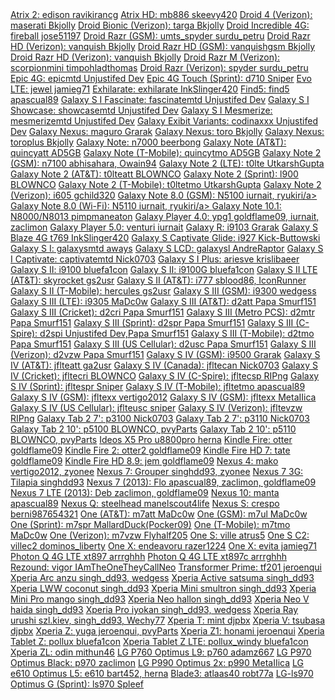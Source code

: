 <div>
<a href="http://forum.xda-developers.com/showthread.php?t=2256194">Atrix 2:             	    edison          ravikirancg</a>
<a href="http://forum.xda-developers.com/showthread.php?t=2266322">Atrix HD:                   mb886           skeevy420</a>
<a href="http://forum.xda-developers.com/showthread.php?t=2306451">Droid 4 (Verizon):         	maserati        Bkjolly</a>
<a href="http://forum.xda-developers.com/showthread.php?t=2306446">Droid Bionic (Verizon): 	targa           Bkjolly</a>
<a href="http://forum.xda-developers.com/showthread.php?t=2280684">Droid Incredible 4G:  	    fireball        jose51197</a>
<a href="http://forum.xda-developers.com/showthread.php?t=2301493">Droid Razr (GSM):       	umts_spyder    	surdu_petru</a>
<a href="http://forum.xda-developers.com/showthread.php?t=2306365">Droid Razr HD (Verizon):    vanquish        Bkjolly</a>
<a href="http://forum.xda-developers.com/showthread.php?t=2306365">Droid Razr HD (GSM):        vanquishgsm    	Bkjolly</a>
<a href="http://forum.xda-developers.com/showthread.php?t=2306365">Droid Razr HD (Verizon):    vanquish        Bkjolly</a>
<a href="http://forum.xda-developers.com/showthread.php?t=2306377">Droid Razr M (Verizon):    scorpionmini    timpohladthomas</a>
<a href="http://forum.xda-developers.com/showthread.php?t=2301493">Droid Razr (Verizon):    	spyder          surdu_petru</a>
<a href="http://forum.xda-developers.com/showthread.php?t=2176569">Epic 4G:                    epicmtd         Unjustifed Dev</a>
<a href="http://forum.xda-developers.com/showthread.php?t=2050948">Epic 4G Touch (Sprint):     d710            Sniper</a>
<a href="http://forum.xda-developers.com/showthread.php?t=2141573">Evo LTE:                    jewel           jamieg71</a>
<a href="http://forum.xda-developers.com/showthread.php?t=2445143">Exhilarate:		exhilarate		InkSlinger420</a>
<a href="http://forum.xda-developers.com/showthread.php?t=2268850">Find5:                      find5           apascual89</a>
<a href="http://forum.xda-developers.com/showthread.php?t=2197171">Galaxy S I Fascinate:          fascinatemtd         Unjustifed Dev</a>
<a href="http://forum.xda-developers.com/showthread.php?t=2197171">Galaxy S I Showcase:          showcasemtd         Unjustifed Dev</a>
<a href="http://forum.xda-developers.com/showthread.php?t=2197171">Galaxy S I Mesmerize:          mesmerizemtd         Unjustifed Dev</a>
<a href="http://forum.xda-developers.com/showthread.php?p=46692620">Galaxy Exibit Variants:          codinaxxx         Unjustifed Dev</a>
<a href="http://forum.xda-developers.com/showthread.php?t=1978991">Galaxy Nexus:               maguro          Grarak</a>
<a href="http://forum.xda-developers.com/showthread.php?t=2306416">Galaxy Nexus:               toro            Bkjolly</a>
<a href="http://forum.xda-developers.com/showthread.php?t=2306439">Galaxy Nexus:               toroplus        Bkjolly</a>
<a href="http://forum.xda-developers.com/showthread.php?t=2248298">Galaxy Note:                n7000           beerbong</a>
<a href="http://forum.xda-developers.com/showthread.php?t=2417967">Galaxy Note (AT&T):                quincyatt       AD5GB</a>
<a href="http://forum.xda-developers.com/showthread.php?t=2430367">Galaxy Note (T-Mobile):                quincytmo       AD5GB</a>
<a href="http://forum.xda-developers.com/showthread.php?t=1992386">Galaxy Note 2 (GSM):               n7100           abhisahara, Owain94</a>
<a href="http://forum.xda-developers.com/showthread.php?t=2449424">Galaxy Note 2 (LTE):               t0lte           UtkarshGupta</a>
<a href="http://forum.xda-developers.com/showthread.php?t=2403899">Galaxy Note 2 (AT&T):       	t0lteatt           BLOWNCO</a>
<a href="http://forum.xda-developers.com/showthread.php?t=2326862">Galaxy Note 2 (Sprint):     l900            BLOWNCO</a>
<a href="http://forum.xda-developers.com/showthread.php?t=2426051">Galaxy Note 2 (T-Mobile):  	t0ltetmo        UtkarshGupta</a>
<a href="http://forum.xda-developers.com/showthread.php?t=2311152">Galaxy Note 2 (Verizon):   	i605            gchild320</a>
<a href="http://forum.xda-developers.com/showthread.php?p=2456222">Galaxy Note 8.0 (GSM):           N5100            iurnait, ryukiri/a>
<a href="http://forum.xda-developers.com/showthread.php?p=2456222">Galaxy Note 8.0 (Wi-Fi):           N5110            iurnait, ryukiri/a>
<a href="http://forum.xda-developers.com/showthread.php?p=45625962">Galaxy Note 10.1:   	N8000/N8013            pimpmaneaton</a>
<a href="http://forum.xda-developers.com/showthread.php?t=2387504">Galaxy Player 4.0:          ypg1            goldflame09, iurnait, zaclimon</a>
<a href="http://forum.xda-developers.com/showthread.php?t=2387504">Galaxy Player 5.0:          venturi         iurnait</a>
<a href="http://forum.xda-developers.com/showthread.php?t=1982756">Galaxy R:                   i9103           Grarak</a>
<a href="http://forum.xda-developers.com/showthread.php?t=2471231">Galaxy S Blaze 4G		t769		InkSlinger420</a>
<a href="http://forum.xda-developers.com/showthread.php?t=2245811">Galaxy S Captivate Glide:	i927		Kick-Buttowski</a>
<a href="http://forum.xda-developers.com/showthread.php?t=2170768">Galaxy S I:                 galaxysmtd    	aways</a>
<a href="http://forum.xda-developers.com/showthread.php?t=2435945">Galaxy S LCD:                 galaxysl    	AndreRaptor</a>
<a href="http://forum.xda-developers.com/showthread.php?t=2173726">Galaxy S I Captivate:       captivatemtd 	Nick0703</a>
<a href="http://forum.xda-developers.com/showthread.php?t=2447478">Galaxy S I Plus:       ariesve 	krislibaeer</a>
<a href="http://forum.xda-developers.com/showthread.php?t=2203444">Galaxy S II:                i9100           bluefa1con</a>
<a href="http://forum.xda-developers.com/showthread.php?t=1957348">Galaxy S II:                i9100G          bluefa1con</a>
<a href="http://forum.xda-developers.com/showthread.php?t=2178402">Galaxy S II LTE (AT&T):    	skyrocket       gs2usr</a>
<a href="http://forum.xda-developers.com/showthread.php?t=2140110">Galaxy S II (AT&T):         i777            sblood86, IconRunner</a>
<a href="http://forum.xda-developers.com/showthread.php?t=1974280">Galaxy S II (T-Mobile):     hercules        gs2usr</a>
<a href="http://forum.xda-developers.com/showthread.php?t=2400382">Galaxy S III (GSM):         i9300           wedgess</a>
<a href="http://forum.xda-developers.com/showthread.php?t=2361286">Galaxy S III (LTE):         i9305           MaDc0w</a>
<a href="http://forum.xda-developers.com/showthread.php?t=2015607">Galaxy S III (AT&T):        d2att           Papa Smurf151</a>
<a href="http://forum.xda-developers.com/showthread.php?t=2351025">Galaxy S III (Cricket):     d2cri           Papa Smurf151</a>
<a href="http://forum.xda-developers.com/showthread.php?t=2351024">Galaxy S III (Metro PCS):  	d2mtr           Papa Smurf151</a>
<a href="http://forum.xda-developers.com/showthread.php?t=2032843">Galaxy S III (Sprint):      d2spr          	Papa Smurf151</a>
<a href="http://forum.xda-developers.com/showthread.php?t=2032843">Galaxy S III (C-Spire):      d2spi          	Unjustifed Dev,Papa Smurf151</a>
<a href="http://forum.xda-developers.com/showthread.php?t=2015525">Galaxy S III (T-Mobile):    d2tmo           Papa Smurf151</a>
<a href="http://forum.xda-developers.com/showthread.php?t=2351025">Galaxy S III (US Cellular): d2usc           Papa Smurf151</a>
<a href="http://forum.xda-developers.com/showthread.php?t=2028443">Galaxy S III (Verizon):     d2vzw           Papa Smurf151</a>
<a href="http://forum.xda-developers.com/showthread.php?t=2396173">Galaxy S IV (GSM):          i9500           Grarak</a>
<a href="http://forum.xda-developers.com/showthread.php?t=2312049">Galaxy S IV (AT&T):         jflteatt        ga2usr</a>
<a href="http://forum.xda-developers.com/showthread.php?t=2312024">Galaxy S IV (Canada):       jfltecan        Nick0703</a>
<a href="http://pacman.basketbuild.com/index.php?dir=main/jfltecri/nightly/">Galaxy S IV (Cricket):      jfltecri        BLOWNCO</a>
<a href="http://forum.xda-developers.com/showthread.php?t=2412589">Galaxy S IV (C-Spire):     jfltecsp        RIPng</a>
<a href="http://forum.xda-developers.com/showthread.php?t=2312063">Galaxy S IV (Sprint):       jfltespr        Sniper</a>
<a href="http://forum.xda-developers.com/showthread.php?t=2312036">Galaxy S IV (T-Mobile):     jfltetmo        apascual89</a>
<a href="http://forum.xda-developers.com/showthread.php?t=2295673">Galaxy S IV (GSM):          jfltexx         vertigo2012</a>
<a href="http://forum.xda-developers.com/showthread.php?p=44481866">Galaxy S IV (GSM):          jfltexx         MetaIIica</a>
<a href="http://forum.xda-developers.com/showthread.php?t=2312131">Galaxy S IV (US Cellular):  jflteusc        sniper</a>
<a href="http://forum.xda-developers.com/showthread.php?t=2312069">Galaxy S IV (Verizon):      jfltevzw        RIPng</a>
<a href="http://forum.xda-developers.com/showthread.php?t=2202854">Galaxy Tab 2 7':            p3100  	        Nick0703</a>
<a href="http://forum.xda-developers.com/showthread.php?t=2202854">Galaxy Tab 2 7':            p3110  	        Nick0703</a>
<a href="http://forum.xda-developers.com/showthread.php?t=2202885">Galaxy Tab 2 10':           p5100  	        BLOWNCO, pvyParts</a>
<a href="http://forum.xda-developers.com/showthread.php?t=2202885">Galaxy Tab 2 10':           p5110  	        BLOWNCO, pvyParts</a>
<a href="http://forum.xda-developers.com/showthread.php?t=2415686">Ideos X5 Pro                u8800pro         herna</a>
<a href="http://forum.xda-developers.com/showthread.php?t=2407455">Kindle Fire:              	otter           goldflame09</a>
<a href="http://forum.xda-developers.com/showthread.php?t=2347951">Kindle Fire 2:		        otter2         	goldflame09</a>
<a href="http://forum.xda-developers.com/showthread.php?t=2355103">Kindle Fire HD 7: 	        tate           	goldflame09</a>
<a href="http://forum.xda-developers.com/showthread.php?t=2356333">Kindle Fire HD 8.9: 	    jem            	goldflame09</a>
<a href="http://forum.xda-developers.com/showthread.php?t=2146879">Nexus 4:               	    mako            vertigo2012, zyonee</a>
<a href="http://forum.xda-developers.com/showthread.php?t=2203239">Nexus 7:                    Grouper          singhdd93, zyonee</a>
<a href="http://forum.xda-developers.com/showthread.php?t=2203239">Nexus 7 3G:                 Tilapia          singhdd93</a>
<a href="http://forum.xda-developers.com/showthread.php?t=2408829">Nexus 7 (2013):             Flo             apascual89, zaclimon, goldflame09</a>
<a href="http://forum.xda-developers.com/showthread.php?t=2408829">Nexus 7 LTE (2013):             Deb             zaclimon, goldflame09</a>
<a href="http://forum.xda-developers.com/showthread.php?t=2214360">Nexus 10:                   manta           apascual89</a>
<a href="http://rootzwiki.com/topic/102545-romofficial43pac-man-rom/">Nexus Q:                    steelhead          manelscout4life</a>
<a href="http://forum.xda-developers.com/showthread.php?t=2190031">Nexus S:                    crespo          berni987654321</a>
<a href="http://forum.xda-developers.com/showthread.php?t=2348590">One (AT&T):              	m7att           MaDc0w</a>
<a href="http://forum.xda-developers.com/showthread.php?t=2348415">One (GSM):               	m7ul            MaDc0w</a>
<a href="http://forum.xda-developers.com/showthread.php?t=2408340">One (Sprint):              	m7spr           MallardDuck(Pocker09)</a>
<a href="http://forum.xda-developers.com/showthread.php?t=2375475">One (T-Mobile):         	m7tmo           MaDc0w</a>
<a href="http://forum.xda-developers.com/showthread.php?t=2455127">One (Verizon):         	m7vzw           Flyhalf205</a>
<a href="http://forum.xda-developers.com/showthread.php?t=2164406">One S:                      ville           atrus5</a>
<a href="http://forum.xda-developers.com/showthread.php?t=2271635">One S C2:                      villec2           dominos_liberty</a>
<a href="http://forum.xda-developers.com/showthread.php?t=2292547">One X:                      endeavoru       razer1224</a>
<a href="http://forum.xda-developers.com/showthread.php?t=2141603">One X:                      evita           jamieg71</a>
<a href="http://forum.xda-developers.com/showthread.php?t=2415997">Photon Q 4G LTE	    xt897		arrrghhh</a>
<a href="http://forum.xda-developers.com/showthread.php?t=2415997">Photon Q 4G LTE	    xt897c		arrrghhh</a>
<a href="http://forum.xda-developers.com/showthread.php?t=2425473">Rezound:                   vigor           IAmTheOneTheyCallNeo</a>
<a href="http://forum.xda-developers.com/showthread.php?t=2333171">Transformer Prime:	   tf201	     jeroenqui</a>
<a href="http://forum.xda-developers.com/showthread.php?t=2298280">Xperia Arc			anzu		singh_dd93, wedgess</a>
<a href="http://forum.xda-developers.com/showthread.php?t=2138478">Xperia Active		satsuma		singh_dd93</a>
<a href="http://forum.xda-developers.com/showthread.php?t=2138478">Xperia LWW			coconut		singh_dd93</a>
<a href="http://forum.xda-developers.com/showthread.php?t=2138478">Xperia Mini			smultron	singh_dd93</a>
<a href="http://forum.xda-developers.com/showthread.php?t=2138478">Xperia Mini Pro		mango		singh_dd93</a>
<a href="http://forum.xda-developers.com/showthread.php?t=2173958">Xperia Neo			hallon		singh_dd93</a>
<a href="http://forum.xda-developers.com/showthread.php?t=2173958">Xperia Neo V			haida		singh_dd93</a>
<a href="http://forum.xda-developers.com/showthread.php?t=2298280">Xperia Pro			iyokan		singh_dd93, wedgess</a>
<a href="http://forum.xda-developers.com/showthread.php?t=1803076">Xperia Ray			urushi		szl.kiev, singh_dd93, Wechy77</a>
<a href="http://forum.xda-developers.com/showthread.php?t=2297723">Xperia T:                   mint            djpbx</a>
<a href="http://forum.xda-developers.com/showthread.php?t=2301156">Xperia V:                   tsubasa         djpbx</a>
<a href="http://forum.xda-developers.com/showthread.php?t=2208249">Xperia Z:                   yuga            jeroenqui, pvyParts</a>
<a href="http://forum.xda-developers.com/showthread.php?t=2478003">Xperia Z1:		    honami          jeroenqui</a>
<a href="http://forum.xda-developers.com/showthread.php?t=2334047">Xperia Tablet Z:         	pollux          bluefa1con</a>
<a href="http://forum.xda-developers.com/showthread.php?t=2334047">Xperia Tablet Z LTE: 	    pollux_windy  	bluefa1con</a>
<a href="http://forum.xda-developers.com/showthread.php?t=2406640">Xperia ZL:                  odin            mithun46</a>
<a href="http://forum.xda-developers.com/showthread.php?p=2195177">LG P760 Optimus L9:                  p760            adamz667</a>
<a href="http://forum.xda-developers.com/showthread.php?t=2452462">LG P970 Optimus Black:                  p970            zaclimon</a>
<a href="http://forum.xda-developers.com/showthread.php?p=38249397">LG P990 Optimus 2x:                  p990            MetaIIica</a>
<a href="http://forum.xda-developers.com/showthread.php?t=2418933">LG e610 Optimus L5:                  e610            bart452, herna</a>
<a href="http://www.modaco.com/topic/364229-devromunofficial43pac-man-rom-v43build-1-10-09-13/">Blade3:                  atlaas40            robt77a</a>
<a href="http://forum.xda-developers.com/showthread.php?t=2442316">LG-ls970 Optimus G (Sprint):         ls970           Spleef</a>
</div>
